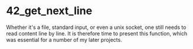 # 42_get_next_line
Whether it's a file, standard input, or even a unix socket, one still needs to read content line by line. It is therefore time to present this function, which was essential for a number of my later projects.
